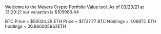 Welcome to the Meyers Crypto Portfolio Value tool. 
As of 03/23/21 at 13:29:21 our valuation is $105966.44 

BTC Price = $56024.29
 ETH Price = $1727.77
BTC Holdings = 1.06BTC
 ETH holdings = 26.960005962ETH 
